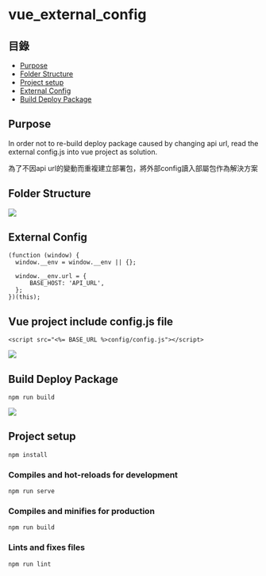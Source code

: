 # vue_external_config

## 目錄
- [Purpose](#purpose)
- [Folder Structure](#folder-structure)
- [Project setup](#project-setup)
- [External Config](#external-config)
- [Build Deploy Package](#build-deploy-package)

## Purpose
In order not to re-build deploy package caused by changing api url, read the external config.js into vue project as solution. 

為了不因api url的變動而重複建立部署包，將外部config讀入部屬包作為解決方案

## Folder Structure
![](https://i.imgur.com/p75ahqI.png)

## External Config
```
(function (window) {
  window.__env = window.__env || {};

  window.__env.url = {
      BASE_HOST: 'API_URL',
  };
})(this);
```

## Vue project include config.js file
```
<script src="<%= BASE_URL %>config/config.js"></script>
```
![](https://i.imgur.com/awXm4dB.png)

## Build Deploy Package
```
npm run build
```
![](https://i.imgur.com/skD54yB.png)

## Project setup
```
npm install
```

### Compiles and hot-reloads for development
```
npm run serve
```

### Compiles and minifies for production
```
npm run build
```

### Lints and fixes files
```
npm run lint
```

